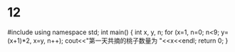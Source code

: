 # 12
#include <iostream>
using namespace std;
int main()
{
    int x, y, n;
    for (x=1, n=0; n<9; y=(x+1)*2, x=y, n++);
        cout<<"第一天共摘的桃子数量为 "<<x<<endl;
    return 0;
}
